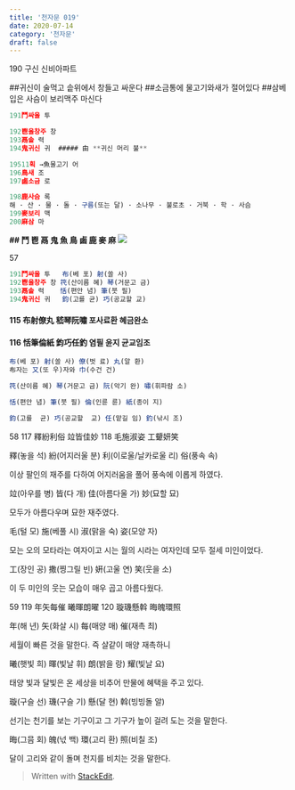 ```yaml
---
title: '천자문 019'
date: 2020-07-14
category: '천자문'
draft: false
---
```

190 구신 신비아파트

##귀신이 술먹고 솥위에서 창들고 싸운다
##소금통에 물고기와새가 절어있다
##삼베입은 사슴이 보리맥주 마신다

```js
191鬥싸울 투

192鬯울창주 창
193鬲솥 력
194鬼귀신 귀  ##### 甶 **귀신 머리 불**

19511획 →魚물고기 어
196鳥새 조
197鹵소금 로

198鹿사슴 록  
해 · 산 · 물 · 돌 · 구름(또는 달) · 소나무 · 불로초 · 거북 · 학 · 사슴
199麥보리 맥
200麻삼 마
```

**## 鬥 鬯 鬲 鬼 魚 鳥 鹵 鹿 麥 麻**
![](https://i.ibb.co/KbNK1vc/Screen-Shot-2020-07-14-at-11-57-27-AM.png)

      



57
```js
191鬥싸울 투   布(베 포) 射(쏠 사) 
192鬯울창주 창 笩(산이름 혜) 琴(거문고 금)
193鬲솥 력    恬(편안 념) 筆(붓 필)
194鬼귀신 귀   鈞(고를 균) 巧(공교할 교)
```
#### 115 布射僚丸 嵇琴阮嘯 포사료환 혜금완소
#### 116 恬筆倫紙 鈞巧任釣 염필 윤지 균교임조
```js
布(베 포) 射(쏠 사) 僚(벗 료) 丸(알 환)
布자는 又(또 우)자와 巾(수건 건)

笩(산이름 혜) 琴(거문고 금) 阮(악기 완) 嘯(휘파람 소)

恬(편안 념) 筆(붓 필) 倫(인륜 륜) 紙(종이 지)

鈞(고를  균) 巧(공교할  교) 任(맡길 임) 釣(낚시 조)
```
58
117 釋紛利俗 竝皆佳妙 118 毛施淑姿 工顰妍笑 

釋(놓을 석) 紛(어지러울 분) 利(이로울/날카로울 리) 俗(풍속 속)

이상 팔인의 재주를 다하여 어지러움을 풀어 풍속에 이롭게 하였다.

竝(아우를 병) 皆(다 개) 佳(아름다울 가) 妙(묘할 묘)

모두가 아름다우며 묘한 재주였다.

毛(털 모) 施(베풀 시) 淑(맑을 숙) 姿(모양 자)

모는 오의 모타라는 여자이고 시는 월의 시라는 여자인데 모두 절세 미인이었다.

工(장인 공) 撒(찡그릴 빈) 姸(고울 연) 笑(웃을 소)

이 두 미인의 웃는 모습이 매우 곱고 아름다웠다.

59
119 年矢每催 曦暉朗曜 120 璇璣懸斡 晦魄環照

年(해 년) 矢(화살 시) 每(매양 매) 催(재촉 최)

세월이 빠른 것을 말한다. 즉 살같이 매양 재촉하니

曦(햇빛 희) 暉(빛날 휘) 朗(밝을 랑) 耀(빛날 요)

태양 빛과 달빛은 온 세상을 비추어 만물에 혜택을 주고 있다.

璇(구슬 선) 璣(구슬 기) 懸(달 현) 斡(빙빙돌 알)

선기는 천기를 보는 기구이고 그 기구가 높이 걸려 도는 것을 말한다.

晦(그믐 회) 魄(넋 백) 環(고리 환) 照(비칠 조)

달이  고리와  같이  돌며  천지를  비치는  것을  말한다.
> Written with [StackEdit](https://stackedit.io/).
<!--stackedit_data:
eyJoaXN0b3J5IjpbNzI5MjAxMTUxLDg5MjY2Njk1NCw5Nzc3MT
IwMjYsMTk0Njg5ODU1MiwtMTU0Njc5Nzk2NywtOTcwMTQ3NzU5
LC0xNjUwNTQ0Mjk5LDMxNzU4NTgsLTg0MDk4MjAwNiwtMTQwND
U2NDU4MiwtMTY1Mjc5NDkxLC03MjI3MTg2LDc5NDk1OTk3Miwx
MzUxMzk0NjY0LC05ODA0OTU5MTQsMTUyOTAzMDg1NiwtOTEwMT
k5MzYyLDEwNTAzMzQ3ODIsMTg5MjI4NjU1Ml19
-->